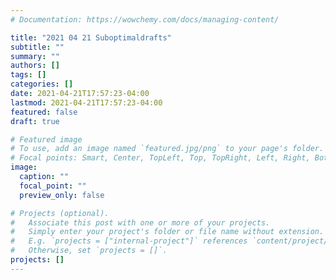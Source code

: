 ```yaml
---
# Documentation: https://wowchemy.com/docs/managing-content/

title: "2021 04 21 Suboptimaldrafts"
subtitle: ""
summary: ""
authors: []
tags: []
categories: []
date: 2021-04-21T17:57:23-04:00
lastmod: 2021-04-21T17:57:23-04:00
featured: false
draft: true

# Featured image
# To use, add an image named `featured.jpg/png` to your page's folder.
# Focal points: Smart, Center, TopLeft, Top, TopRight, Left, Right, BottomLeft, Bottom, BottomRight.
image:
  caption: ""
  focal_point: ""
  preview_only: false

# Projects (optional).
#   Associate this post with one or more of your projects.
#   Simply enter your project's folder or file name without extension.
#   E.g. `projects = ["internal-project"]` references `content/project/deep-learning/index.md`.
#   Otherwise, set `projects = []`.
projects: []
---
```

